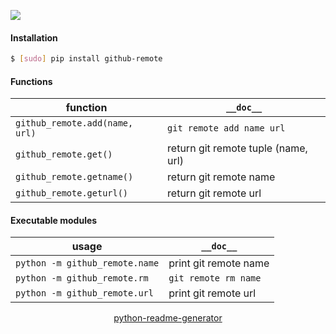 <!--
https://pypi.org/project/readme-generator/
https://pypi.org/project/python-readme-generator/
-->

[![](https://img.shields.io/pypi/pyversions/github-remote.svg?longCache=True)](https://pypi.org/project/github-remote/)

#### Installation
```bash
$ [sudo] pip install github-remote
```

#### Functions
function|`__doc__`
-|-
`github_remote.add(name, url)` |`git remote add name url`
`github_remote.get()` |return git remote tuple (name, url)
`github_remote.getname()` |return git remote name
`github_remote.geturl()` |return git remote url

#### Executable modules
usage|`__doc__`
-|-
`python -m github_remote.name` |print git remote name
`python -m github_remote.rm` |`git remote rm name`
`python -m github_remote.url` |print git remote url

<p align="center">
    <a href="https://pypi.org/project/python-readme-generator/">python-readme-generator</a>
</p>